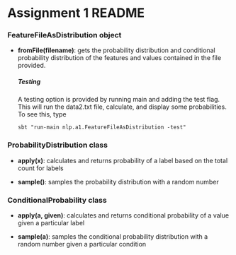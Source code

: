 # Assignment 1 README</h1>

### FeatureFileAsDistribution object
+ __fromFile(filename)__: gets the probability distribution and conditional probability distribution of the features and 
values contained in the file provided. 

    ##### Testing
    A testing option is provided by running main and adding the test flag. This will run the data2.txt file, calculate, and display some probabilities. To see this, type

    ```
    sbt "run-main nlp.a1.FeatureFileAsDistribution -test"
    ```

### ProbabilityDistribution class
+ __apply(x)__: calculates and returns probability of a label based on the total count for labels

+ __sample()__: samples the probability distribution with a random number

### ConditionalProbability class
+ __apply(a, given)__: calculates and returns conditional probability of a value given a particular label

+ __sample(a)__: samples the conditional probability distribution with a random number given a particular condition